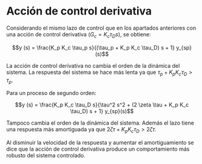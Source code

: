# Acción de control derivativa

Considerando el mismo lazo de control que en los apartados anteriores con una acción de control derivativa ($G_c = K_c \tau_D s$), se obtiene:

$$y (s) = \frac{K_p K_c \tau_p s}{(\tau_p + K_p K_c \tau_D) s + 1}
   y_{sp} (s)$$

La acción de control derivativa no cambia el orden de la dinámica del sistema. La respuesta del sistema se hace más lenta ya que $\tau_p + K_p K_c \tau_D > \tau_p$.

Para un proceso de segundo orden:

$$y (s) = \frac{K_p K_c \tau_D s}{\tau^2 s^2 + (2 \zeta \tau + K_p K_c
   \tau_D) s + 1} y_{sp}(s)$$

Tampoco cambia el orden de la dinámica del sistema. Además el lazo tiene una respuesta más amortiguada ya que $2 \zeta \tau + K_p K_c \tau_D > 2 \zeta \tau$.

Al disminuir la velocidad de la respuesta y aumentar el amortiguamiento se dice que la acción de control derivativa produce un comportamiento más robusto del sistema controlado.
